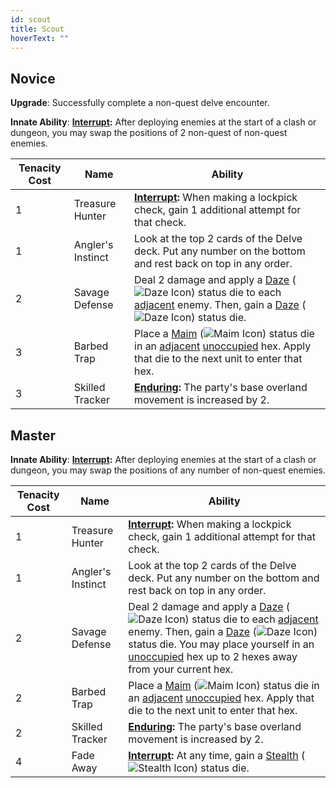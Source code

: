 ```yaml
---
id: scout
title: Scout
hoverText: ""
---
```


## Novice

**Upgrade**: Successfully complete a non-quest delve encounter.

**Innate Ability**: **[Interrupt](/docs/all/other/interrupt):** After deploying enemies at the start of a clash or dungeon, you may swap the positions of 2 non-quest of non-quest enemies. 

| Tenacity Cost | Name | Ability |
|-----------|-------|-------|
| 1 | Treasure Hunter | **[Interrupt](/docs/all/other/interrupt):** When making a lockpick check, gain 1 additional attempt for that check. |
| 1 | Angler's Instinct | Look at the top 2 cards of the Delve deck. Put any number on the bottom and rest back on top in any order. |
| 2 | Savage Defense | Deal 2 damage and apply a [Daze](/docs/all/status-effects/daze) (<img src="/icons/daze.svg" alt="Daze Icon" class="icon-svg" />) status die to each [adjacent](/docs/all/other/adjacent) enemy. Then, gain a [Daze](/docs/all/status-effects/daze) (<img src="/icons/daze.svg" alt="Daze Icon" class="icon-svg" />) status die. |
| 3 | Barbed Trap | Place a [Maim](/docs/all/status-effects/maim) (<img src="/icons/maim.svg" alt="Maim Icon" class="icon-svg" />) status die in an [adjacent](/docs/all/other/adjacent) [unoccupied](/docs/all/other/occupied) hex. Apply that die to the next unit to enter that hex. |
| 3 | Skilled Tracker | **[Enduring](/docs/all/other/enduring):** The party's base overland movement is increased by 2. |

## Master

**Innate Ability**: **[Interrupt](/docs/all/other/interrupt):** After deploying enemies at the start of a clash or dungeon, you may swap the positions of any number of non-quest enemies. 

| Tenacity Cost | Name | Ability |
|-----------|-------|-------|
| 1 | Treasure Hunter | **[Interrupt](/docs/all/other/interrupt):** When making a lockpick check, gain 1 additional attempt for that check. |
| 1 | Angler's Instinct | Look at the top 2 cards of the Delve deck. Put any number on the bottom and rest back on top in any order. |
| 2 | Savage Defense | Deal 2 damage and apply a [Daze](/docs/all/status-effects/daze) (<img src="/icons/daze.svg" alt="Daze Icon" class="icon-svg" />) status die to each [adjacent](/docs/all/other/adjacent) enemy. Then, gain a [Daze](/docs/all/status-effects/daze) (<img src="/icons/daze.svg" alt="Daze Icon" class="icon-svg" />) status die. You may place yourself in an [unoccupied](/docs/all/other/occupied) hex up to 2 hexes away from your current hex. |
| 2 | Barbed Trap | Place a [Maim](/docs/all/status-effects/maim) (<img src="/icons/maim.svg" alt="Maim Icon" class="icon-svg" />) status die in an [adjacent](/docs/all/other/adjacent) [unoccupied](/docs/all/other/occupied) hex. Apply that die to the next unit to enter that hex. |
| 2 | Skilled Tracker | **[Enduring](/docs/all/other/enduring):** The party's base overland movement is increased by 2. |
| 4 | Fade Away | **[Interrupt](/docs/all/other/interrupt):** At any time, gain a [Stealth](/docs/all/status-effects/stealth.md) (<img src="/icons/stealth.svg" alt="Stealth Icon" class="icon-svg" />) status die.|